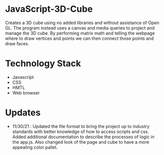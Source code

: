 # JavaScript-3D-Cube
Creates a 3D cube using no added libraries and without assistance of Open GL. The program instead uses a canvas and media queries to project and manage the 3D cube. 
By performing matrix math and telling the webpage where to draw vertices and points we can then connect those points and draw faces.

# Technology Stack
- Javascript
- CSS
- HMTL
- Web browser

# Updates
- 11/30/21 : Updated the file format to bring the project up to industry standards with better knowledge of how to access scripts and css. Added additional documentation to describe the processes of logic in the app.js.
Also changed look of the page and cube to have a more appealing color pallet.
